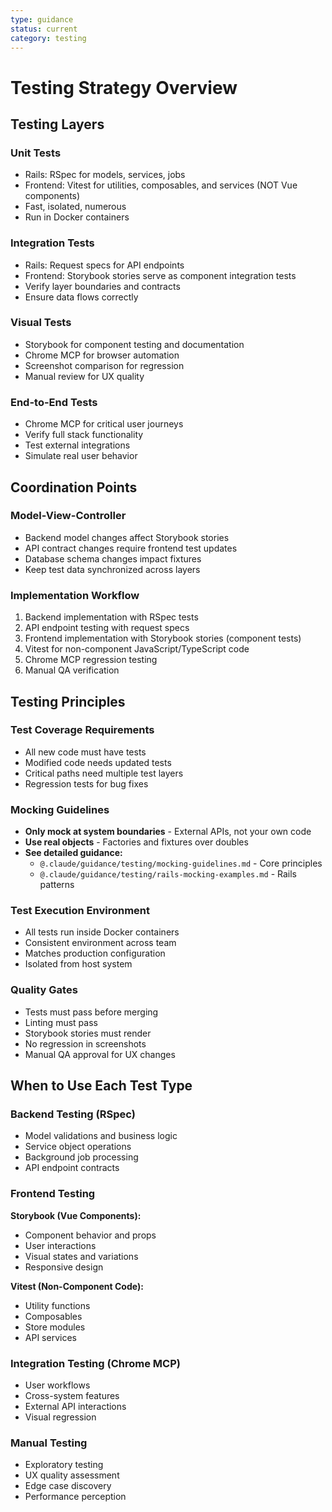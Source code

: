 ```yaml
---
type: guidance
status: current
category: testing
---
```


# Testing Strategy Overview

## Testing Layers

### Unit Tests
- Rails: RSpec for models, services, jobs
- Frontend: Vitest for utilities, composables, and services (NOT Vue components)
- Fast, isolated, numerous
- Run in Docker containers

### Integration Tests
- Rails: Request specs for API endpoints
- Frontend: Storybook stories serve as component integration tests
- Verify layer boundaries and contracts
- Ensure data flows correctly

### Visual Tests
- Storybook for component testing and documentation
- Chrome MCP for browser automation
- Screenshot comparison for regression
- Manual review for UX quality

### End-to-End Tests
- Chrome MCP for critical user journeys
- Verify full stack functionality
- Test external integrations
- Simulate real user behavior

## Coordination Points

### Model-View-Controller
- Backend model changes affect Storybook stories
- API contract changes require frontend test updates
- Database schema changes impact fixtures
- Keep test data synchronized across layers

### Implementation Workflow
1. Backend implementation with RSpec tests
2. API endpoint testing with request specs
3. Frontend implementation with Storybook stories (component tests)
4. Vitest for non-component JavaScript/TypeScript code
5. Chrome MCP regression testing
6. Manual QA verification

## Testing Principles

### Test Coverage Requirements
- All new code must have tests
- Modified code needs updated tests
- Critical paths need multiple test layers
- Regression tests for bug fixes

### Mocking Guidelines
- **Only mock at system boundaries** - External APIs, not your own code
- **Use real objects** - Factories and fixtures over doubles
- **See detailed guidance:** 
  - `@.claude/guidance/testing/mocking-guidelines.md` - Core principles
  - `@.claude/guidance/testing/rails-mocking-examples.md` - Rails patterns

### Test Execution Environment
- All tests run inside Docker containers
- Consistent environment across team
- Matches production configuration
- Isolated from host system

### Quality Gates
- Tests must pass before merging
- Linting must pass
- Storybook stories must render
- No regression in screenshots
- Manual QA approval for UX changes

## When to Use Each Test Type

### Backend Testing (RSpec)
- Model validations and business logic
- Service object operations
- Background job processing
- API endpoint contracts

### Frontend Testing
**Storybook (Vue Components):**
- Component behavior and props
- User interactions
- Visual states and variations
- Responsive design

**Vitest (Non-Component Code):**
- Utility functions
- Composables
- Store modules
- API services

### Integration Testing (Chrome MCP)
- User workflows
- Cross-system features
- External API interactions
- Visual regression

### Manual Testing
- Exploratory testing
- UX quality assessment
- Edge case discovery
- Performance perception